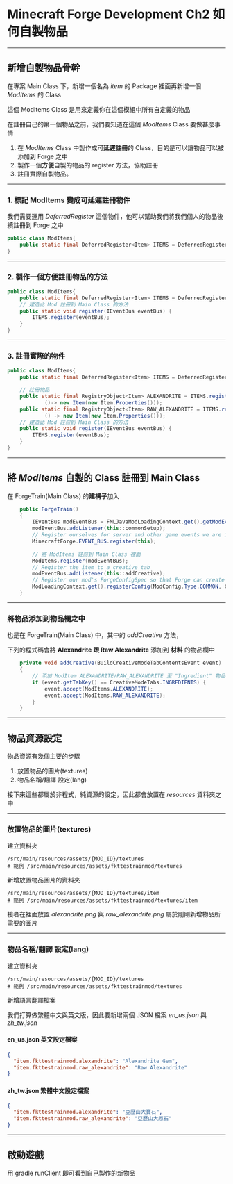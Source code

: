 # Minecraft Forge Development Ch2 如何自製物品

---

## 新增自製物品骨幹

在專案 Main Class 下，新增一個名為 _item_ 的 Package 裡面再新增一個 _ModItems_ 的 Class

這個 ModItems Class 是用來定義你在這個模組中所有自定義的物品

在註冊自己的第一個物品之前，我們要知道在這個 _ModItems_ Class 要做甚麼事情
1. 在 _ModItems_ Class 中製作成可**延遲註冊**的 Class，目的是可以讓物品可以被添加到 Forge 之中
2. 製作一個**方便**自製的物品的 register 方法，協助註冊
3. 註冊實際自製物品。

----

### 1. 標記 ModItems 變成可延遲註冊物件

我們需要運用 _DeferredRegister_ 這個物件，他可以幫助我們將我們個人的物品後續註冊到 Forge 之中

```java
public class ModItems{
    public static final DeferredRegister<Item> ITEMS = DeferredRegister.create(ForgeRegistries.ITEMS,ForgeTrain.MOD_ID);
}
```

----

### 2. 製作一個方便註冊物品的方法

```java
public class ModItems{
    public static final DeferredRegister<Item> ITEMS = DeferredRegister.create(ForgeRegistries.ITEMS,ForgeTrain.MOD_ID);
    // 建造此 Mod 註冊到 Main Class 的方法
    public static void register(IEventBus eventBus) {
        ITEMS.register(eventBus);
    }
}
```

---

### 3. 註冊實際的物件

```java
public class ModItems{
    public static final DeferredRegister<Item> ITEMS = DeferredRegister.create(ForgeRegistries.ITEMS,ForgeTrain.MOD_ID);

    // 註冊物品
    public static final RegistryObject<Item> ALEXANDRITE = ITEMS.register("alexandrite",
            ()-> new Item(new Item.Properties()));
    public static final RegistryObject<Item> RAW_ALEXANDRITE = ITEMS.register("raw_alexandrite",
            () -> new Item(new Item.Properties()));
    // 建造此 Mod 註冊到 Main Class 的方法
    public static void register(IEventBus eventBus) {
        ITEMS.register(eventBus);
    }
}
```

---

## 將 _ModItems_ 自製的 Class 註冊到 Main Class

在 ForgeTrain(Main Class) 的**建構子**加入

```java
    public ForgeTrain()
    {
        IEventBus modEventBus = FMLJavaModLoadingContext.get().getModEventBus();
        modEventBus.addListener(this::commonSetup);
        // Register ourselves for server and other game events we are interested in
        MinecraftForge.EVENT_BUS.register(this);
        
        // 將 ModItems 註冊到 Main Class 裡面
        ModItems.register(modEventBus);
        // Register the item to a creative tab
        modEventBus.addListener(this::addCreative);
        // Register our mod's ForgeConfigSpec so that Forge can create and load the config file for us
        ModLoadingContext.get().registerConfig(ModConfig.Type.COMMON, Config.SPEC);
    }
```

----

### 將物品添加到物品欄之中

也是在 ForgeTrain(Main Class) 中，其中的 _addCreative_ 方法，

下列的程式碼會將 **Alexandrite 跟 Raw Alexandrite** 添加到 **材料** 的物品欄中

```java
    private void addCreative(BuildCreativeModeTabContentsEvent event)
    {
        // 添加 ModItem ALEXANDRITE/RAW_ALEXANDRITE 至 "Ingredient" 物品欄
        if (event.getTabKey() == CreativeModeTabs.INGREDIENTS) {
            event.accept(ModItems.ALEXANDRITE);
            event.accept(ModItems.RAW_ALEXANDRITE);
        }
    }
```

---

## 物品資源設定

物品資源有幾個主要的步驟

1. 放置物品的圖片(textures)
2. 物品名稱/翻譯 設定(lang)

接下來這些都屬於非程式，純資源的設定，因此都會放置在 _resources_ 資料夾之中

----

### 放置物品的圖片(textures)

建立資料夾

```shell
/src/main/resources/assets/{MOD_ID}/textures
# 範例 /src/main/resources/assets/fkttestrainmod/textures
```

新增放置物品圖片的資料夾

```shell
/src/main/resources/assets/{MOD_ID}/textures/item
# 範例 /src/main/resources/assets/fkttestrainmod/textures/item
```

接者在裡面放置 _alexandrite.png_ 與 _raw_alexandrite.png_ 屬於剛剛新增物品所需要的圖片

----

### 物品名稱/翻譯 設定(lang)

建立資料夾

```shell
/src/main/resources/assets/{MOD_ID}/textures
# 範例 /src/main/resources/assets/fkttestrainmod/textures
```

新增語言翻譯檔案

我們打算做繁體中文與英文版，因此要新增兩個 JSON 檔案 _en_us.json_ 與 _zh_tw.json_

#### en_us.json 英文設定檔案

```json
{
  "item.fkttestrainmod.alexandrite": "Alexandrite Gem",
  "item.fkttestrainmod.raw_alexandrite": "Raw Alexandrite"
}
```

#### zh_tw.json 繁體中文設定檔案

```json
{
  "item.fkttestrainmod.alexandrite": "亞歷山大寶石",
  "item.fkttestrainmod.raw_alexandrite": "亞歷山大原石"
}
```

---

## 啟動遊戲

用 gradle runClient 即可看到自己製作的新物品